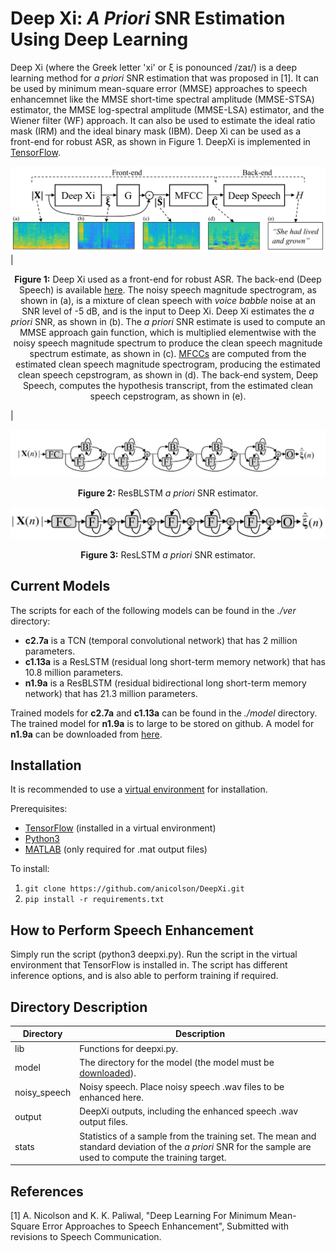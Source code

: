 Deep Xi: *A Priori* SNR Estimation Using Deep Learning
====

Deep Xi (where the Greek letter 'xi' or ξ is ponounced  /zaɪ/) is a deep learning method for *a priori* SNR estimation that was proposed in [1]. It can be used by minimum mean-square error (MMSE) approaches to speech enhancemnet like the MMSE short-time spectral amplitude (MMSE-STSA) estimator, the MMSE log-spectral amplitude (MMSE-LSA) estimator, and the Wiener filter (WF) approach. It can also be used to estimate the ideal ratio mask (IRM) and the ideal binary mask (IBM). Deep Xi can be used as a front-end for robust ASR, as shown in Figure 1. DeepXi is implemented in [TensorFlow](https://www.tensorflow.org/).


![](./fig_front-end.png "Deep Xi as a front-end for robust ASR.")
| <p align="center"> <b>Figure 1:</b> Deep Xi used as a front-end for robust ASR. The back-end (Deep Speech) is available <a href="https://github.com/mozilla/DeepSpeech">here</a>. The noisy speech magnitude spectrogram, as shown in (a), is a mixture of clean speech with <i>voice babble</i> noise at an SNR level of -5 dB, and is the input to Deep Xi. Deep Xi estimates the <i>a priori</i> SNR, as shown in (b). The <i>a priori</i> SNR estimate is used to compute an MMSE approach gain function, which is multiplied elementwise with the noisy speech magnitude spectrum to produce the clean speech magnitude spectrum estimate, as shown in (c). <a href="https://github.com/anicolson/matlab_feat">MFCCs</a> are computed from the estimated clean speech magnitude spectrogram, producing the estimated clean speech cepstrogram, as shown in (d). The back-end system, Deep Speech, computes the hypothesis transcript, from the estimated clean speech cepstrogram, as shown in (e). </p> |

![](./fig_resblstm.png "ResBLSTM a priori SNR estimator.")
<p align="center">
  <b>Figure 2:</b> <a> ResBLSTM </a> <i> a priori</i>  <a> SNR estimator.</a>
</p>

![](./fig_reslstm.png "ResLSTM a priori SNR estimator.")
<p align="center">
  <b>Figure 3:</b> <a> ResLSTM </a> <i> a priori</i>  <a> SNR estimator.</a>
</p>


Current Models
-----

The scripts for each of the following models can be found in the *./ver* directory:

* **c2.7a** is a TCN (temporal convolutional network) that has 2 million parameters.
* **c1.13a** is a ResLSTM (residual long short-term memory network) that has 10.8 million parameters.
* **n1.9a** is a ResBLSTM (residual bidirectional long short-term memory network) that has 21.3 million parameters.

Trained models for **c2.7a** and **c1.13a** can be found in the *./model* directory. The trained model for **n1.9a** is to large to be stored on github. A model for **n1.9a** can be downloaded from [here](https://www.dropbox.com/s/wkhymfmx4qmqvg7/n1.5a.zip?dl=0). 


Installation
-----

It is recommended to use a [virtual environment](http://virtualenvwrapper.readthedocs.io/en/latest/install.html) for installation.

Prerequisites:

* [TensorFlow](https://www.tensorflow.org/) (installed in a virtual environment)
* [Python3](https://docs.python-guide.org/starting/install3/linux/)
* [MATLAB](https://www.mathworks.com/products/matlab.html) (only required for .mat output files)

To install:

1. `git clone https://github.com/anicolson/DeepXi.git`
2. `pip install -r requirements.txt`

How to Perform Speech Enhancement
-----

Simply run the script (python3 deepxi.py). Run the script in the virtual environment that TensorFlow is installed in. The script has different inference options, and is also able to perform training if required.

Directory Description
-----

Directory | Description
--------| -----------  
lib | Functions for deepxi.py.
model | The directory for the model (the model must be [downloaded](https://www.dropbox.com/s/wkhymfmx4qmqvg7/n1.5a.zip?dl=0)).
noisy_speech | Noisy speech. Place noisy speech .wav files to be enhanced here.
output | DeepXi outputs, including the enhanced speech .wav output files.
stats | Statistics of a sample from the training set. The mean and standard deviation of the *a priori* SNR for the sample are used to compute the training target. 

References
-----

[1] A. Nicolson and K. K. Paliwal, "Deep Learning For Minimum Mean-Square Error Approaches to Speech Enhancement", Submitted with revisions to Speech Communication.
